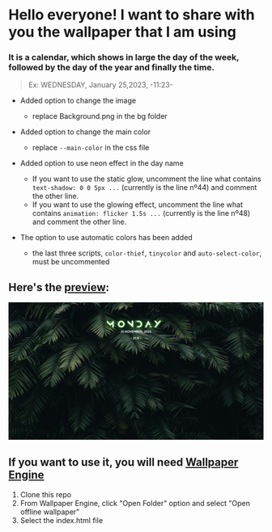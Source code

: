 # Hello everyone! I want to share with you the wallpaper that I am using
### It is a calendar, which shows in large the day of the week, followed by the day of the year and finally the time.

>Ex: WEDNESDAY, January 25,2023, -11:23-


* Added option to change the image
  * replace Background.png in the bg folder

* Added option to change the main color
  * replace `--main-color` in the css file

* Added option to use neon effect in the day name
  * If you want to use the static glow, uncomment the line what contains `text-shadow: 0 0 5px ...` (currently is the line nº44) and comment the other line.
  * If you want to use the glowing effect, uncomment the line what contains `animation: flicker 1.5s ...` (currently is the line nº48) and comment the other line.
 
* The option to use automatic colors has been added 
  * the last three scripts, `color-thief`, `tinycolor` and `auto-select-color`, must be uncommented
 
 ## Here's the [preview](https://juli-cvidal.github.io/DayName-Wallpaper/): 
<div>
  <img src="/Background Preview.png"/>
 </div>
 
 
 ## If you want to use it, you will need [Wallpaper Engine](https://store.steampowered.com/app/431960/Wallpaper_Engine/)
<ol>
  <li>Clone this repo</li>
  <li>From Wallpaper Engine, click "Open Folder" option and select "Open offline wallpaper"</li>
  <li>Select the index.html file</li>
</ol>
